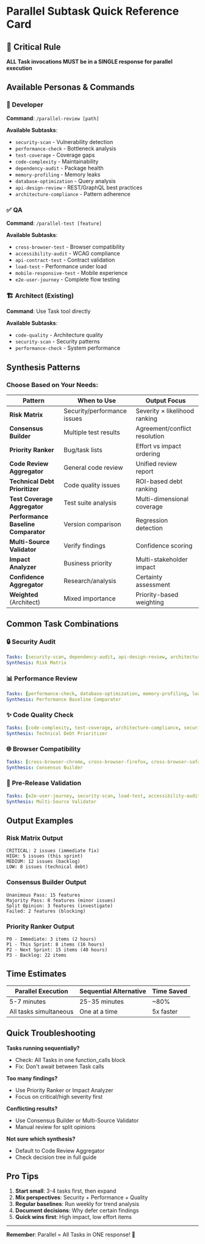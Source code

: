 # Parallel Subtask Quick Reference Card

## 🚨 Critical Rule
**ALL Task invocations MUST be in a SINGLE response for parallel execution**

## Available Personas & Commands

### 🚀 Developer
**Command**: `/parallel-review [path]`

**Available Subtasks**:
- `security-scan` - Vulnerability detection
- `performance-check` - Bottleneck analysis
- `test-coverage` - Coverage gaps
- `code-complexity` - Maintainability
- `dependency-audit` - Package health
- `memory-profiling` - Memory leaks
- `database-optimization` - Query analysis
- `api-design-review` - REST/GraphQL best practices
- `architecture-compliance` - Pattern adherence

### ✅ QA
**Command**: `/parallel-test [feature]`

**Available Subtasks**:
- `cross-browser-test` - Browser compatibility
- `accessibility-audit` - WCAG compliance
- `api-contract-test` - Contract validation
- `load-test` - Performance under load
- `mobile-responsive-test` - Mobile experience
- `e2e-user-journey` - Complete flow testing

### 🏗️ Architect (Existing)
**Command**: Use Task tool directly

**Available Subtasks**:
- `code-quality` - Architecture quality
- `security-scan` - Security patterns
- `performance-check` - System performance

## Synthesis Patterns

### Choose Based on Your Needs:

| Pattern | When to Use | Output Focus |
|---------|-------------|--------------|
| **Risk Matrix** | Security/performance issues | Severity × likelihood ranking |
| **Consensus Builder** | Multiple test results | Agreement/conflict resolution |
| **Priority Ranker** | Bug/task lists | Effort vs impact ordering |
| **Code Review Aggregator** | General code review | Unified review report |
| **Technical Debt Prioritizer** | Code quality issues | ROI-based debt ranking |
| **Test Coverage Aggregator** | Test suite analysis | Multi-dimensional coverage |
| **Performance Baseline Comparator** | Version comparison | Regression detection |
| **Multi-Source Validator** | Verify findings | Confidence scoring |
| **Impact Analyzer** | Business priority | Multi-stakeholder impact |
| **Confidence Aggregator** | Research/analysis | Certainty assessment |
| **Weighted** (Architect) | Mixed importance | Priority-based weighting |

## Common Task Combinations

### 🔒 Security Audit
```yaml
Tasks: [security-scan, dependency-audit, api-design-review, architecture-compliance]
Synthesis: Risk Matrix
```

### 📊 Performance Review
```yaml
Tasks: [performance-check, database-optimization, memory-profiling, load-test]
Synthesis: Performance Baseline Comparator
```

### ✨ Code Quality Check
```yaml
Tasks: [code-complexity, test-coverage, architecture-compliance, security-scan]
Synthesis: Technical Debt Prioritizer
```

### 🌐 Browser Compatibility
```yaml
Tasks: [cross-browser-chrome, cross-browser-firefox, cross-browser-safari, mobile-responsive]
Synthesis: Consensus Builder
```

### 🎯 Pre-Release Validation
```yaml
Tasks: [e2e-user-journey, security-scan, load-test, accessibility-audit]
Synthesis: Multi-Source Validator
```

## Output Examples

### Risk Matrix Output
```
CRITICAL: 2 issues (immediate fix)
HIGH: 5 issues (this sprint)
MEDIUM: 12 issues (backlog)
LOW: 8 issues (technical debt)
```

### Consensus Builder Output
```
Unanimous Pass: 15 features
Majority Pass: 8 features (minor issues)
Split Opinion: 3 features (investigate)
Failed: 2 features (blocking)
```

### Priority Ranker Output
```
P0 - Immediate: 3 items (2 hours)
P1 - This Sprint: 8 items (16 hours)
P2 - Next Sprint: 15 items (40 hours)
P3 - Backlog: 22 items
```

## Time Estimates

| Parallel Execution | Sequential Alternative | Time Saved |
|-------------------|------------------------|------------|
| 5-7 minutes | 25-35 minutes | ~80% |
| All tasks simultaneous | One at a time | 5x faster |

## Quick Troubleshooting

**Tasks running sequentially?**
- Check: All Tasks in one function_calls block
- Fix: Don't await between Task calls

**Too many findings?**
- Use Priority Ranker or Impact Analyzer
- Focus on critical/high severity first

**Conflicting results?**
- Use Consensus Builder or Multi-Source Validator
- Manual review for split opinions

**Not sure which synthesis?**
- Default to Code Review Aggregator
- Check decision tree in full guide

## Pro Tips

1. **Start small**: 3-4 tasks first, then expand
2. **Mix perspectives**: Security + Performance + Quality
3. **Regular baselines**: Run weekly for trend analysis
4. **Document decisions**: Why defer certain findings
5. **Quick wins first**: High impact, low effort items

---

**Remember**: Parallel = All Tasks in ONE response! 🚀